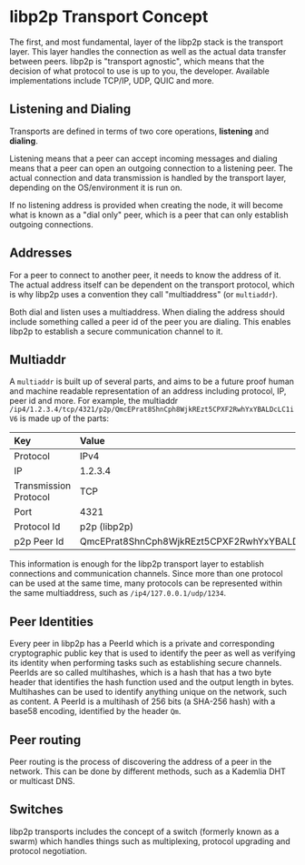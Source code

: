 # libp2p Transport Concept

The first, and most fundamental, layer of the libp2p stack is the transport layer. This layer handles the connection as well as the actual data transfer between peers. libp2p is "transport agnostic", which means that the decision of what protocol to use is up to you, the developer. Available implementations include TCP/IP, UDP, QUIC and more.

## Listening and Dialing

Transports are defined in terms of two core operations, **listening** and **dialing**.

Listening means that a peer can accept incoming messages and dialing means that a peer can open an outgoing connection to a listening peer. The actual connection and data transmission is handled by the transport layer, depending on the OS/environment it is run on.

If no listening address is provided when creating the node, it will become what is known as a "dial only" peer, which is a peer that can only establish outgoing connections.

## Addresses

For a peer to connect to another peer, it needs to know the address of it. The actual address itself can be dependent on the transport protocol, which is why libp2p uses a convention they call "multiaddress" (or `multiaddr`).

Both dial and listen uses a multiaddress. When dialing the address should include something called a peer id of the peer you are dialing. This enables libp2p to establish a secure communication channel to it.

## Multiaddr

A `multiaddr` is built up of several parts, and aims to be a future proof human and machine readable representation of an address including protocol, IP, peer id and more. For example, the multiaddr `/ip4/1.2.3.4/tcp/4321/p2p/QmcEPrat8ShnCph8WjkREzt5CPXF2RwhYxYBALDcLC1iV6` is made up of the parts:

| Key                   | Value                                          |
| :-------------------- | :--------------------------------------------- |
| Protocol              | IPv4                                           |
| IP                    | 1.2.3.4                                        |
| Transmission Protocol | TCP                                            |
| Port                  | 4321                                           |
| Protocol Id           | p2p (libp2p)                                   |
| p2p Peer Id           | QmcEPrat8ShnCph8WjkREzt5CPXF2RwhYxYBALDcLC1iV6 |

This information is enough for the libp2p transport layer to establish connections and communication channels. Since more than one protocol can be used at the same time, many protocols can be represented within the same multiaddress, such as `/ip4/127.0.0.1/udp/1234`.

## Peer Identities

Every peer in libp2p has a PeerId which is a private and corresponding cryptographic public key that is used to identify the peer as well as verifying its identity when performing tasks such as establishing secure channels. PeerIds are so called multihashes, which is a hash that has a two byte header that identifies the hash function used and the output length in bytes. Multihashes can be used to identify anything unique on the network, such as content. A PeerId is a multihash of 256 bits (a SHA-256 hash) with a base58 encoding, identified by the header `Qm`.

## Peer routing

Peer routing is the process of discovering the address of a peer in the network. This can be done by different methods, such as a Kademlia DHT or multicast DNS.

## Switches

libp2p transports includes the concept of a switch (formerly known as a swarm) which handles things such as multiplexing, protocol upgrading and protocol negotiation.
